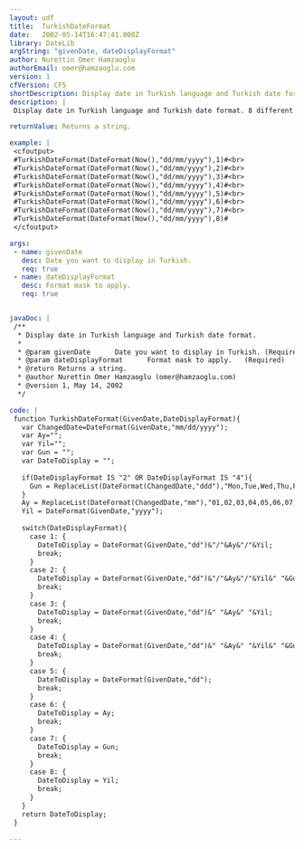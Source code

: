 ```yaml
---
layout: udf
title:  TurkishDateFormat
date:   2002-05-14T16:47:41.000Z
library: DateLib
argString: "givenDate, dateDisplayFormat"
author: Nurettin Omer Hamzaoglu
authorEmail: omer@hamzaoglu.com
version: 1
cfVersion: CF5
shortDescription: Display date in Turkish language and Turkish date format.
description: |
 Display date in Turkish language and Turkish date format. 8 different outputs available for display.

returnValue: Returns a string.

example: |
 <cfoutput>
 #TurkishDateFormat(DateFormat(Now(),"dd/mm/yyyy"),1)#<br>
 #TurkishDateFormat(DateFormat(Now(),"dd/mm/yyyy"),2)#<br>
 #TurkishDateFormat(DateFormat(Now(),"dd/mm/yyyy"),3)#<br>
 #TurkishDateFormat(DateFormat(Now(),"dd/mm/yyyy"),4)#<br>
 #TurkishDateFormat(DateFormat(Now(),"dd/mm/yyyy"),5)#<br>
 #TurkishDateFormat(DateFormat(Now(),"dd/mm/yyyy"),6)#<br>
 #TurkishDateFormat(DateFormat(Now(),"dd/mm/yyyy"),7)#<br>
 #TurkishDateFormat(DateFormat(Now(),"dd/mm/yyyy"),8)#
 </cfoutput>

args:
 - name: givenDate
   desc: Date you want to display in Turkish.
   req: true
 - name: dateDisplayFormat
   desc: Format mask to apply.  
   req: true


javaDoc: |
 /**
  * Display date in Turkish language and Turkish date format.
  * 
  * @param givenDate      Date you want to display in Turkish. (Required)
  * @param dateDisplayFormat      Format mask to apply.   (Required)
  * @return Returns a string. 
  * @author Nurettin Omer Hamzaoglu (omer@hamzaoglu.com) 
  * @version 1, May 14, 2002 
  */

code: |
 function TurkishDateFormat(GivenDate,DateDisplayFormat){
   var ChangedDate=DateFormat(GivenDate,"mm/dd/yyyy");
   var Ay="";
   var Yil="";
   var Gun = "";
   var DateToDisplay = "";
 
   if(DateDisplayFormat IS "2" OR DateDisplayFormat IS "4"){
     Gun = ReplaceList(DateFormat(ChangedDate,"ddd"),"Mon,Tue,Wed,Thu,Fri,Sat,Sun","Pazartesi,Sal�,�ar�amba,Per�embe,Cuma,Cumartesi,Pazar");
   }    
   Ay = ReplaceList(DateFormat(ChangedDate,"mm"),"01,02,03,04,05,06,07,08,09,10,11,12","Ocak,�ubat,Mart,Nisan,May�s,Haziran,Temmuz,A�ustos,Eyl�l,Ekim,Kas�m,Aral�k");
   Yil = DateFormat(GivenDate,"yyyy");
 
   switch(DateDisplayFormat){
     case 1: {
       DateToDisplay = DateFormat(GivenDate,"dd")&"/"&Ay&"/"&Yil;
       break;
     }
     case 2: {
       DateToDisplay = DateFormat(GivenDate,"dd")&"/"&Ay&"/"&Yil&" "&Gun;
       break;
     }
     case 3: {
       DateToDisplay = DateFormat(GivenDate,"dd")&" "&Ay&" "&Yil;
       break;
     }
     case 4: {
       DateToDisplay = DateFormat(GivenDate,"dd")&" "&Ay&" "&Yil&" "&Gun;
       break;
     }
     case 5: {
       DateToDisplay = DateFormat(GivenDate,"dd");
       break;
     }
     case 6: {
       DateToDisplay = Ay;
       break;
     }
     case 7: {
       DateToDisplay = Gun;
       break;
     }
     case 8: {
       DateToDisplay = Yil;
       break;
     }    
   }
   return DateToDisplay;
 }

---
```


